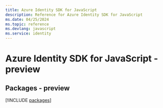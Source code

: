 ```yaml
---
title: Azure Identity SDK for JavaScript
description: Reference for Azure Identity SDK for JavaScript
ms.date: 04/25/2024
ms.topic: reference
ms.devlang: javascript
ms.service: identity
---
```

# Azure Identity SDK for JavaScript - preview
## Packages - preview
[!INCLUDE [packages](identity-index.md)]